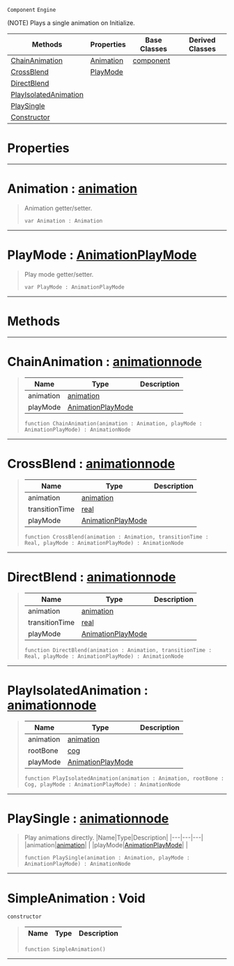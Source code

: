  `Component` `Engine`



(NOTE) Plays a single animation on Initialize.

|Methods|Properties|Base Classes|Derived Classes|
|---|---|---|---|
|[ ChainAnimation](https://github.com/zeroengineteam/ZeroDocs/blob/master/code_reference/class_reference/simpleanimation.markdown#chainanimation-zero-engi)|[ Animation](https://github.com/zeroengineteam/ZeroDocs/blob/master/code_reference/class_reference/simpleanimation.markdown#animation-zero-engine-do)|[component](https://github.com/zeroengineteam/ZeroDocs/blob/master/code_reference/class_reference/component.markdown)| |
|[ CrossBlend](https://github.com/zeroengineteam/ZeroDocs/blob/master/code_reference/class_reference/simpleanimation.markdown#crossblend-zero-engine-d)|[ PlayMode](https://github.com/zeroengineteam/ZeroDocs/blob/master/code_reference/class_reference/simpleanimation.markdown#playmode-zero-engine-doc)| | |
|[ DirectBlend](https://github.com/zeroengineteam/ZeroDocs/blob/master/code_reference/class_reference/simpleanimation.markdown#directblend-zero-engine)| | | |
|[ PlayIsolatedAnimation](https://github.com/zeroengineteam/ZeroDocs/blob/master/code_reference/class_reference/simpleanimation.markdown#playisolatedanimation-ze)| | | |
|[ PlaySingle](https://github.com/zeroengineteam/ZeroDocs/blob/master/code_reference/class_reference/simpleanimation.markdown#playsingle-zero-engine-d)| | | |
|[ Constructor](https://github.com/zeroengineteam/ZeroDocs/blob/master/code_reference/class_reference/simpleanimation.markdown#simpleanimation-void)| | | |


 #  Properties


---  
 #  Animation : [animation](https://github.com/zeroengineteam/ZeroDocs/blob/master/code_reference/class_reference/animation.markdown)

> Animation getter/setter.
> ``` lang=cpp, name=Nada
> var Animation : Animation


---  
 #  PlayMode : [AnimationPlayMode](https://github.com/zeroengineteam/ZeroDocs/blob/master/code_reference/enum_reference.markdown#animationplaymode)

> Play mode getter/setter.
> ``` lang=cpp, name=Nada
> var PlayMode : AnimationPlayMode


---  
 #  Methods


---  
 #  ChainAnimation : [animationnode](https://github.com/zeroengineteam/ZeroDocs/blob/master/code_reference/class_reference/animationnode.markdown)

> 
> |Name|Type|Description|
> |---|---|---|
> |animation|[animation](https://github.com/zeroengineteam/ZeroDocs/blob/master/code_reference/class_reference/animation.markdown)| |
> |playMode|[AnimationPlayMode](https://github.com/zeroengineteam/ZeroDocs/blob/master/code_reference/enum_reference.markdown#animationplaymode)| |
> ``` lang=cpp, name=Nada
> function ChainAnimation(animation : Animation, playMode : AnimationPlayMode) : AnimationNode
> ``` 


---  
 #  CrossBlend : [animationnode](https://github.com/zeroengineteam/ZeroDocs/blob/master/code_reference/class_reference/animationnode.markdown)

> 
> |Name|Type|Description|
> |---|---|---|
> |animation|[animation](https://github.com/zeroengineteam/ZeroDocs/blob/master/code_reference/class_reference/animation.markdown)| |
> |transitionTime|[real](https://github.com/zeroengineteam/ZeroDocs/blob/master/code_reference/nada_base_types/real.markdown)| |
> |playMode|[AnimationPlayMode](https://github.com/zeroengineteam/ZeroDocs/blob/master/code_reference/enum_reference.markdown#animationplaymode)| |
> ``` lang=cpp, name=Nada
> function CrossBlend(animation : Animation, transitionTime : Real, playMode : AnimationPlayMode) : AnimationNode
> ``` 


---  
 #  DirectBlend : [animationnode](https://github.com/zeroengineteam/ZeroDocs/blob/master/code_reference/class_reference/animationnode.markdown)

> 
> |Name|Type|Description|
> |---|---|---|
> |animation|[animation](https://github.com/zeroengineteam/ZeroDocs/blob/master/code_reference/class_reference/animation.markdown)| |
> |transitionTime|[real](https://github.com/zeroengineteam/ZeroDocs/blob/master/code_reference/nada_base_types/real.markdown)| |
> |playMode|[AnimationPlayMode](https://github.com/zeroengineteam/ZeroDocs/blob/master/code_reference/enum_reference.markdown#animationplaymode)| |
> ``` lang=cpp, name=Nada
> function DirectBlend(animation : Animation, transitionTime : Real, playMode : AnimationPlayMode) : AnimationNode
> ``` 


---  
 #  PlayIsolatedAnimation : [animationnode](https://github.com/zeroengineteam/ZeroDocs/blob/master/code_reference/class_reference/animationnode.markdown)

> 
> |Name|Type|Description|
> |---|---|---|
> |animation|[animation](https://github.com/zeroengineteam/ZeroDocs/blob/master/code_reference/class_reference/animation.markdown)| |
> |rootBone|[cog](https://github.com/zeroengineteam/ZeroDocs/blob/master/code_reference/class_reference/cog.markdown)| |
> |playMode|[AnimationPlayMode](https://github.com/zeroengineteam/ZeroDocs/blob/master/code_reference/enum_reference.markdown#animationplaymode)| |
> ``` lang=cpp, name=Nada
> function PlayIsolatedAnimation(animation : Animation, rootBone : Cog, playMode : AnimationPlayMode) : AnimationNode
> ``` 


---  
 #  PlaySingle : [animationnode](https://github.com/zeroengineteam/ZeroDocs/blob/master/code_reference/class_reference/animationnode.markdown)

> Play animations directly.
> |Name|Type|Description|
> |---|---|---|
> |animation|[animation](https://github.com/zeroengineteam/ZeroDocs/blob/master/code_reference/class_reference/animation.markdown)| |
> |playMode|[AnimationPlayMode](https://github.com/zeroengineteam/ZeroDocs/blob/master/code_reference/enum_reference.markdown#animationplaymode)| |
> ``` lang=cpp, name=Nada
> function PlaySingle(animation : Animation, playMode : AnimationPlayMode) : AnimationNode
> ``` 


---  
 #  SimpleAnimation : Void

 `constructor`

> 
> |Name|Type|Description|
> |---|---|---|
> ``` lang=cpp, name=Nada
> function SimpleAnimation()
> ``` 


---  
 

 